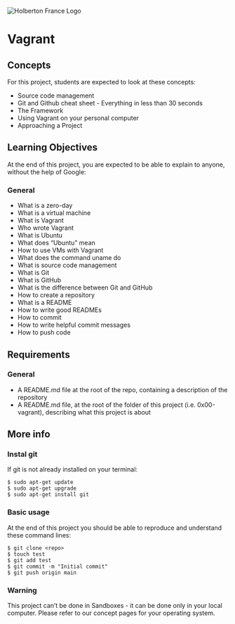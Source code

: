 ![Holberton France Logo](https://images.squarespace-cdn.com/content/v1/60bf70d860f31b4f60455443/1625061110826-904UGWRZ9PX81YWARXMT/HolbertonFRANCEFichier+16.png?format=1500w)

# Vagrant

## Concepts
For this project, students are expected to look at these concepts:

- Source code management
- Git and Github cheat sheet - Everything in less than 30 seconds
- The Framework
- Using Vagrant on your personal computer
- Approaching a Project

## Learning Objectives
At the end of this project, you are expected to be able to explain to anyone, without the help of Google:

### General
- What is a zero-day
- What is a virtual machine
- What is Vagrant
- Who wrote Vagrant
- What is Ubuntu
- What does “Ubuntu” mean
- How to use VMs with Vagrant
- What does the command uname do
- What is source code management
- What is Git
- What is GitHub
- What is the difference between Git and GitHub
- How to create a repository
- What is a README
- How to write good READMEs
- How to commit
- How to write helpful commit messages
- How to push code

## Requirements
### General
- A README.md file at the root of the repo, containing a description of the repository
- A README.md file, at the root of the folder of this project (i.e. 0x00-vagrant), describing what this project is about

## More info 
### Instal git
If git is not already installed on your terminal:
```
$ sudo apt-get update
$ sudo apt-get upgrade
$ sudo apt-get install git
```
### Basic usage
At the end of this project you should be able to reproduce and understand these command lines:
```
$ git clone <repo>
$ touch test
$ git add test
$ git commit -m "Initial commit"
$ git push origin main
```
### Warning
This project can’t be done in Sandboxes - it can be done only in your local computer. Please refer to our concept pages for your operating system.